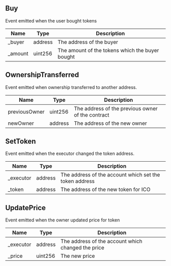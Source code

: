 ## Buy
Event emitted when the user bought tokens

|Name|Type|Description|
|--- |---|---|
|_buyer|address|The address of the buyer|
|_amount|uint256|The amount of the tokens which the buyer bought|

## OwnershipTransferred
Event emitted when ownership transferred to another address.

|Name|Type|Description|
|--- |---|---|
|previousOwner|uint256|The address of the previous owner of the contract|
|newOwner|address|The address of the new owner|

## SetToken
Event emitted when the executor changed the token address.

|Name|Type|Description|
|--- |---|---|
|_executor|address|The address of the account which set the token address|
|_token|address|The address of the new token for ICO|

## UpdatePrice
Event emitted when the owner updated price for token

|Name|Type|Description|
|--- |---|---|
|_executor|address|The address of the account which changed the price|
|_price|uint256|The new price|